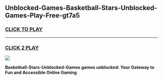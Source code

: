 
## Unblocked-Games-Basketball-Stars-Unblocked-Games-Play-Free-gt7a5
<h3>
<a href="https://premium76.site?title=Basketball-Stars-Unblocked-Games&ref=18A1">CLICK TO PLAY</a></h3>
<hr>

<h3>
<a href="https://premium76.site?title=Basketball-Stars-Unblocked-Games&ref=18A1">CLICK 2 PLAY</a>
  
</h3>

<a href="https://premium76.site?title=Basketball-Stars-Unblocked-Games&ref=18A1"><img src="https://clearcache.store/games.png"></a>


**Basketball-Stars-Unblocked-Games games unblocked: Your Gateway to Fun and Accessible Online Gaming**
